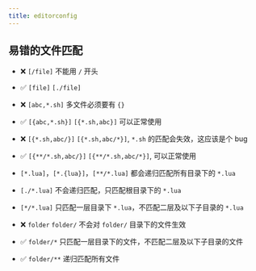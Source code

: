 ```yaml
---
title: editorconfig
---
```



## 易错的文件匹配

- ❌ `[/file]` 不能用 `/` 开头
- ✅ `[file]` `[./file]`

- ❌ `[abc,*.sh]` 多文件必须要有 `{}`
- ✅ `[{abc,*.sh}]` `[{*.sh,abc}]` 可以正常使用
- ❌ `[{*.sh,abc/}]` `[{*.sh,abc/*}]`, `*.sh` 的匹配会失效，这应该是个 bug
- ✅ `[{**/*.sh,abc/}]` `[{**/*.sh,abc/*}]`, 可以正常使用

- `[*.lua]`，`[*.{lua}]`，`[**/*.lua]` 都会递归匹配所有目录下的 `*.lua`
- `[./*.lua]` 不会递归匹配，只匹配根目录下的 `*.lua`
- `[*/*.lua]` 只匹配一层目录下 `*.lua`，不匹配二层及以下子目录的 `*.lua`

- ❌ `folder` `folder/` 不会对 `folder/` 目录下的文件生效
- ✅ `folder/*` 只匹配一层目录下的文件，不匹配二层及以下子目录的文件
- ✅ `folder/**` 递归匹配所有文件
